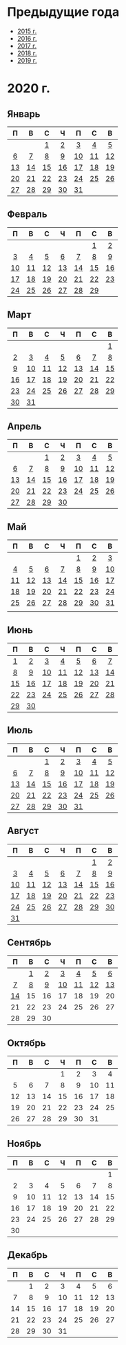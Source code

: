 # Предыдущие года
 - [2015 г.](2015/index.md)
 - [2016 г.](2016/index.md)
 - [2017 г.](2017/index.md)
 - [2018 г.](2018/index.md)
 - [2019 г.](2019/index.md)

# 2020 г.
## Январь
|П|В|С|Ч|П|С|В|
|:-:|:-:|:-:|:-:|:-:|:-:|:-:|
| | |[1](2020/2020.01.01.md)|[2](2020/2020.01.02.md)|[3](2020/2020.01.03.md)|[4](2020/2020.01.04.md)|[5](2020/2020.01.05.md)|
|[6](2020/2020.01.06.md)|[7](2020/2020.01.07.md)|[8](2020/2020.01.08.md)|[9](2020/2020.01.09.md)|[10](2020/2020.01.10.md)|[11](2020/2020.01.11.md)|[12](2020/2020.01.12.md)|
|[13](2020/2020.01.13.md)|[14](2020/2020.01.14.md)|[15](2020/2020.01.15.md)|[16](2020/2020.01.16.md)|[17](2020/2020.01.17.md)|[18](2020/2020.01.18.md)|[19](2020/2020.01.19.md)|
|[20](2020/2020.01.20.md)|[21](2020/2020.01.21.md)|[22](2020/2020.01.22.md)|[23](2020/2020.01.23.md)|[24](2020/2020.01.24.md)|[25](2020/2020.01.25.md)|[26](2020/2020.01.26.md)|
|[27](2020/2020.01.27.md)|[28](2020/2020.01.28.md)|[29](2020/2020.01.29.md)|[30](2020/2020.01.30.md)|[31](2020/2020.01.31.md)| | |
## Февраль
|П|В|С|Ч|П|С|В|
|:-:|:-:|:-:|:-:|:-:|:-:|:-:|
| | | | | |[1](2020/2020.02.01.md)|[2](2020/2020.02.02.md)|
|[3](2020/2020.02.03.md)|[4](2020/2020.02.04.md)|[5](2020/2020.02.05.md)|[6](2020/2020.02.06.md)|[7](2020/2020.02.07.md)|[8](2020/2020.02.08.md)|[9](2020/2020.02.09.md)|
|[10](2020/2020.02.10.md)|[11](2020/2020.02.11.md)|[12](2020/2020.02.12.md)|[13](2020/2020.02.13.md)|[14](2020/2020.02.14.md)|[15](2020/2020.02.15.md)|[16](2020/2020.02.16.md)|
|[17](2020/2020.02.17.md)|[18](2020/2020.02.18.md)|[19](2020/2020.02.19.md)|[20](2020/2020.02.20.md)|[21](2020/2020.02.21.md)|[22](2020/2020.02.22.md)|[23](2020/2020.02.23.md)|
|[24](2020/2020.02.24.md)|[25](2020/2020.02.25.md)|[26](2020/2020.02.26.md)|[27](2020/2020.02.27.md)|[28](2020/2020.02.28.md)|[29](2020/2020.02.29.md)| |
## Март
|П|В|С|Ч|П|С|В|
|:-:|:-:|:-:|:-:|:-:|:-:|:-:|
| | | | | | |[1](2020/2020.03.01.md)|
|[2](2020/2020.03.02.md)|[3](2020/2020.03.03.md)|[4](2020/2020.03.04.md)|[5](2020/2020.03.05.md)|[6](2020/2020.03.06.md)|[7](2020/2020.03.07.md)|[8](2020/2020.03.08.md)|
|[9](2020/2020.03.09.md)|[10](2020/2020.03.10.md)|[11](2020/2020.03.11.md)|[12](2020/2020.03.12.md)|[13](2020/2020.03.13.md)|[14](2020/2020.03.14.md)|[15](2020/2020.03.15.md)|
|[16](2020/2020.03.16.md)|[17](2020/2020.03.17.md)|[18](2020/2020.03.18.md)|[19](2020/2020.03.19.md)|[20](2020/2020.03.20.md)|[21](2020/2020.03.21.md)|[22](2020/2020.03.22.md)|
|[23](2020/2020.03.23.md)|[24](2020/2020.03.24.md)|[25](2020/2020.03.25.md)|[26](2020/2020.03.26.md)|[27](2020/2020.03.27.md)|[28](2020/2020.03.28.md)|[29](2020/2020.03.29.md)|
|[30](2020/2020.03.30.md)|[31](2020/2020.03.31.md)| | | | | |
## Апрель
|П|В|С|Ч|П|С|В|
|:-:|:-:|:-:|:-:|:-:|:-:|:-:|
| | |[1](2020/2020.04.01.md)|[2](2020/2020.04.02.md)|[3](2020/2020.04.03.md)|[4](2020/2020.04.04.md)|[5](2020/2020.04.05.md)|
|[6](2020/2020.04.06.md)|[7](2020/2020.04.07.md)|[8](2020/2020.04.08.md)|[9](2020/2020.04.09.md)|[10](2020/2020.04.10.md)|[11](2020/2020.04.11.md)|[12](2020/2020.04.12.md)|
|[13](2020/2020.04.13.md)|[14](2020/2020.04.14.md)|[15](2020/2020.04.15.md)|[16](2020/2020.04.16.md)|[17](2020/2020.04.17.md)|[18](2020/2020.04.18.md)|[19](2020/2020.04.19.md)|
|[20](2020/2020.04.20.md)|[21](2020/2020.04.21.md)|[22](2020/2020.04.22.md)|[23](2020/2020.04.23.md)|[24](2020/2020.04.24.md)|[25](2020/2020.04.25.md)|[26](2020/2020.04.26.md)|
|[27](2020/2020.04.27.md)|[28](2020/2020.04.28.md)|[29](2020/2020.04.29.md)|[30](2020/2020.04.30.md)| | | |
## Май
|П|В|С|Ч|П|С|В|
|:-:|:-:|:-:|:-:|:-:|:-:|:-:|
| | | | |[1](2020/2020.05.01.md)|[2](2020/2020.05.02.md)|[3](2020/2020.05.03.md)|
|[4](2020/2020.05.04.md)|[5](2020/2020.05.05.md)|[6](2020/2020.05.06.md)|[7](2020/2020.05.07.md)|[8](2020/2020.05.08.md)|[9](2020/2020.05.09.md)|[10](2020/2020.05.10.md)|
|[11](2020/2020.05.11.md)|[12](2020/2020.05.12.md)|[13](2020/2020.05.13.md)|[14](2020/2020.05.14.md)|[15](2020/2020.05.15.md)|[16](2020/2020.05.16.md)|[17](2020/2020.05.17.md)|
|[18](2020/2020.05.18.md)|[19](2020/2020.05.19.md)|[20](2020/2020.05.20.md)|[21](2020/2020.05.21.md)|[22](2020/2020.05.22.md)|[23](2020/2020.05.23.md)|[24](2020/2020.05.24.md)|
|[25](2020/2020.05.25.md)|[26](2020/2020.05.26.md)|[27](2020/2020.05.27.md)|[28](2020/2020.05.28.md)|[29](2020/2020.05.29.md)|[30](2020/2020.05.30.md)|[31](2020/2020.05.31.md)|
| | | | | | | |
## Июнь
|П|В|С|Ч|П|С|В|
|:-:|:-:|:-:|:-:|:-:|:-:|:-:|
|[1](2020/2020.06.01.md)|[2](2020/2020.06.02.md)|[3](2020/2020.06.03.md)|[4](2020/2020.06.04.md)|[5](2020/2020.06.05.md)|[6](2020/2020.06.06.md)|[7](2020/2020.06.07.md)|
|[8](2020/2020.06.08.md)|[9](2020/2020.06.09.md)|[10](2020/2020.06.10.md)|[11](2020/2020.06.11.md)|[12](2020/2020.06.12.md)|[13](2020/2020.06.13.md)|[14](2020/2020.06.14.md)|
|[15](2020/2020.06.15.md)|[16](2020/2020.06.16.md)|[17](2020/2020.06.17.md)|[18](2020/2020.06.18.md)|[19](2020/2020.06.19.md)|[20](2020/2020.06.20.md)|[21](2020/2020.06.21.md)|
|[22](2020/2020.06.22.md)|[23](2020/2020.06.23.md)|[24](2020/2020.06.24.md)|[25](2020/2020.06.25.md)|[26](2020/2020.06.26.md)|[27](2020/2020.06.27.md)|[28](2020/2020.06.28.md)|
|[29](2020/2020.06.29.md)|[30](2020/2020.06.30.md)| | | | | |
## Июль
|П|В|С|Ч|П|С|В|
|:-:|:-:|:-:|:-:|:-:|:-:|:-:|
| | |[1](2020/2020.07.01.md)|[2](2020/2020.07.02.md)|[3](2020/2020.07.03.md)|[4](2020/2020.07.04.md)|[5](2020/2020.07.05.md)|
|[6](2020/2020.07.06.md)|[7](2020/2020.07.07.md)|[8](2020/2020.07.08.md)|[9](2020/2020.07.09.md)|[10](2020/2020.07.10.md)|[11](2020/2020.07.11.md)|[12](2020/2020.07.12.md)|
|[13](2020/2020.07.13.md)|[14](2020/2020.07.14.md)|[15](2020/2020.07.15.md)|[16](2020/2020.07.16.md)|[17](2020/2020.07.17.md)|[18](2020/2020.07.18.md)|[19](2020/2020.07.19.md)|
|[20](2020/2020.07.20.md)|[21](2020/2020.07.21.md)|[22](2020/2020.07.22.md)|[23](2020/2020.07.23.md)|[24](2020/2020.07.24.md)|[25](2020/2020.07.25.md)|[26](2020/2020.07.26.md)|
|[27](2020/2020.07.27.md)|[28](2020/2020.07.28.md)|[29](2020/2020.07.29.md)|[30](2020/2020.07.30.md)|[31](2020/2020.07.31.md)| | |
## Август
|П|В|С|Ч|П|С|В|
|:-:|:-:|:-:|:-:|:-:|:-:|:-:|
| | | | | |[1](2020/2020.08.01.md)|[2](2020/2020.08.02.md)|
|[3](2020/2020.08.03.md)|[4](2020/2020.08.04.md)|[5](2020/2020.08.05.md)|[6](2020/2020.08.06.md)|[7](2020/2020.08.07.md)|[8](2020/2020.08.08.md)|[9](2020/2020.08.09.md)|
|[10](2020/2020.08.10.md)|[11](2020/2020.08.11.md)|[12](2020/2020.08.12.md)|[13](2020/2020.08.13.md)|[14](2020/2020.08.14.md)|[15](2020/2020.08.15.md)|[16](2020/2020.08.16.md)|
|[17](2020/2020.08.17.md)|[18](2020/2020.08.18.md)|[19](2020/2020.08.19.md)|[20](2020/2020.08.20.md)|[21](2020/2020.08.21.md)|[22](2020/2020.08.22.md)|[23](2020/2020.08.23.md)|
|[24](2020/2020.08.24.md)|[25](2020/2020.08.25.md)|[26](2020/2020.08.26.md)|[27](2020/2020.08.27.md)|[28](2020/2020.08.28.md)|[29](2020/2020.08.29.md)|[30](2020/2020.08.30.md)|
|[31](2020/2020.08.31.md)| | | | | | |
## Сентябрь
|П|В|С|Ч|П|С|В|
|:-:|:-:|:-:|:-:|:-:|:-:|:-:|
| |[1](2020/2020.09.01.md)|[2](2020/2020.09.02.md)|[3](2020/2020.09.03.md)|[4](2020/2020.09.04.md)|[5](2020/2020.09.05.md)|[6](2020/2020.09.06.md)|
|[7](2020/2020.09.07.md)|[8](2020/2020.09.08.md)|[9](2020/2020.09.09.md)|[10](2020/2020.09.10.md)|[11](2020/2020.09.11.md)|[12](2020/2020.09.12.md)|[13](2020/2020.09.13.md)|
|[14](2020/2020.09.14.md)|15|16|17|18|19|20|
|21|22|23|24|25|26|27|
|28|29|30| | | | |
## Октябрь
|П|В|С|Ч|П|С|В|
|:-:|:-:|:-:|:-:|:-:|:-:|:-:|
| | | |1|2|3|4|
|5|6|7|8|9|10|11|
|12|13|14|15|16|17|18|
|19|20|21|22|23|24|25|
|26|27|28|29|30|31| |
## Ноябрь
|П|В|С|Ч|П|С|В|
|:-:|:-:|:-:|:-:|:-:|:-:|:-:|
| | | | | | |1|
|2|3|4|5|6|7|8|
|9|10|11|12|13|14|15|
|16|17|18|19|20|21|22|
|23|24|25|26|27|28|29|
|30| | | | | | |
## Декабрь
|П|В|С|Ч|П|С|В|
|:-:|:-:|:-:|:-:|:-:|:-:|:-:|
| |1|2|3|4|5|6|
|7|8|9|10|11|12|13|
|14|15|16|17|18|19|20|
|21|22|23|24|25|26|27|
|28|29|30|31| | | |
